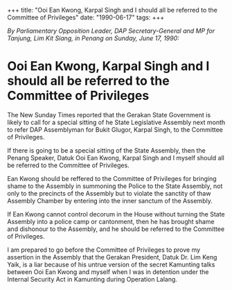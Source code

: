 +++ 
title: "Ooi Ean Kwong, Karpal Singh and I should all be referred to the Committee of Privileges"
date: "1990-06-17"
tags:
+++

_By Parliamentary Opposition Leader, DAP Secretary-General and MP for Tanjung, Lim Kit Siang, in Penang on Sunday, June 17, 1990:_

# Ooi Ean Kwong, Karpal Singh and I should all be referred to the Committee of Privileges

The New Sunday Times reported that the Gerakan State Government is likely to call for a special sitting of he State Legislative Assembly next month to refer DAP Assemblyman for Bukit Glugor, Karpal Singh, to the Committee of Privileges.</u>

If there is going to be a special sitting of the State Assembly, then the Penang Speaker, Datuk Ooi Ean Kwong, Karpal Singh and I myself should all be referred to the Committee of Privileges.

Ean Kwong should be reffered to the Committee of Privileges for bringing shame to the Assembly in summoning the Police to the State Assembly, not only to the precincts of the Assembly but to violate the sanctity of thaw Assembly Chamber by entering into the inner sanctum of the Assembly.

If Ean Kwong cannot control decorum in the House without turning the State Assembly into a police camp or cantonment, then he has brought shame and dishonour to the Assembly, and he should be referred to the Committee of Privileges.

I am prepared to go before the Committee of Privileges to prove my assertion in the Assembly that the Gerakan President, Datuk Dr. Lim Keng Yaik, is a liar because of his untrue version of the secret Kamunting talks between Ooi Ean Kwong and myself when I was in detention under the Internal Security Act in Kamunting during Operation Lalang.
 
